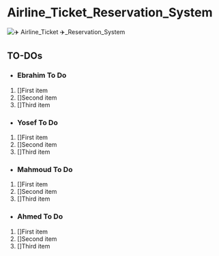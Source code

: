 # Airline_Ticket_Reservation_System

![✈️ Airline_Ticket ✈️_Reservation_System](https://github.com/Ebrahim-Gamal-77/Airline_Ticket_Reservation_System/assets/149944484/a5788b21-bee8-4ce3-972e-860a36a77841)

## TO-DOs
- ### Ebrahim To Do
1. []First item
2. []Second item
3. []Third item


- ### Yosef To Do
1. []First item
2. []Second item
3. []Third item


- ### Mahmoud To Do
1. []First item
2. []Second item
3. []Third item


- ### Ahmed To Do
1. []First item
2. []Second item
3. []Third item


